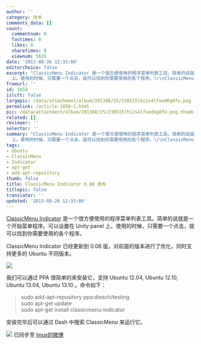 ```yaml
---
author: ''
category: 技术
comments_data: []
count:
  commentnum: 0
  favtimes: 0
  likes: 0
  sharetimes: 0
  viewnum: 5635
date: '2013-08-26 12:33:00'
editorchoice: false
excerpt: "ClassicMenu Indicator 是一个很方便使用的程序菜单列表工具。简单的说就是一个开始菜单程序。可以设置在 Unity panel
  上。使用的时候，只需要一个点击，就可以找到你需要使用的各个程序。\r\nClassicMenu Indicator 已 ..."
fromurl: ''
id: 1850
islctt: false
largepic: /data/attachment/album/201308/25/230515lhi2s4lfved6g8fo.png
permalink: /article-1850-1.html
pic: /data/attachment/album/201308/25/230515lhi2s4lfved6g8fo.png.thumb.jpg
related: []
reviewer: ''
selector: ''
summary: "ClassicMenu Indicator 是一个很方便使用的程序菜单列表工具。简单的说就是一个开始菜单程序。可以设置在 Unity panel
  上。使用的时候，只需要一个点击，就可以找到你需要使用的各个程序。\r\nClassicMenu Indicator 已 ..."
tags:
- Ubuntu
- ClassicMenu
- Indicator
- apt-get
- add-apt-repository
thumb: false
title: ClassicMenu Indicator 0.08 发布
titlepic: false
translator: ''
updated: '2013-08-26 12:33:00'
---
```


[ClassicMenu Indicator](https://launchpad.net/classicmenu-indicator) 是一个很方便使用的程序菜单列表工具。简单的说就是一个开始菜单程序。可以设置在 Unity panel 上。使用的时候，只需要一个点击，就可以找到你需要使用的各个程序。


ClassicMenu Indicator 已经更新到 0.08 版，对前面的版本进行了优化，同时支持更多的 Ubuntu 不同版本。


![](/data/attachment/album/201308/25/230515lhi2s4lfved6g8fo.png)


我们可以通过 PPA 很简单的来安装它，支持 Ubuntu 12.04, Ubuntu 12.10, Ubuntu 13.04, Ubuntu 13.10 。命令如下：



> 
> sudo add-apt-repository ppa:diesch/testing  
> sudo apt-get update  
> sudo apt-get install classicmenu-indicator
> 
> 
> 


安装完毕后可以通过 Dash 中搜索 ClassicMenu 来运行它。


![](https://img.linux.net.cn/xwb/images/bgimg/icon_logo.png) 已同步至 [linux的微博](http://weibo.com/1772191555)
